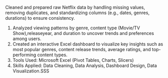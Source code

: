 Cleaned and prepared raw Netflix data by handling missing values, removing duplicates, and standardizing columns (e.g., dates, genres, durations) to ensure consistency.
  1. Analyzed viewing patterns by genre, content type (Movie/TV Show),releaseyear, and duration to uncover trends and preferences among users.
  2. Created an interactive Excel dashboard to visualize key insights such as most popular genres, content release trends, average ratings, and top-performing content types.
  3. Tools Used: Microsoft Excel (Pivot Tables, Charts, Slicers)
  4. Skills Applied: Data Cleaning, Data Analysis, Dashboard Design, Data Visualization.SSS
